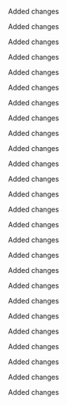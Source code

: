 Added changes

Added changes

Added changes

Added changes

Added changes

Added changes

Added changes

Added changes

Added changes

Added changes

Added changes

Added changes

Added changes

Added changes

Added changes

Added changes

Added changes

Added changes

Added changes

Added changes

Added changes

Added changes

Added changes

Added changes

Added changes

Added changes

